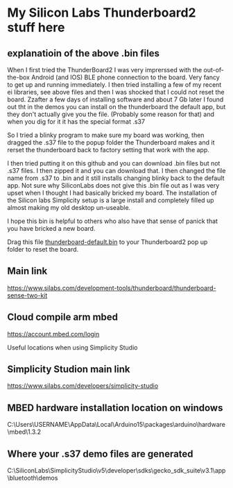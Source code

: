 # My Silicon Labs Thunderboard2 stuff here

## explanatioin of the above .bin files

When I first tried the ThunderBoard2 I was very imprerssed with the out-of-the-box Android (and IOS) BLE phone connection to the board. Very fancy to get up and running immediately. I then tried installing a few of my recent ei libraries, see above files and then I was shocked that I could not reset the board. Zzafter a few days of installing software and about 7 Gb later I found out tht in the demos you can install on the thunderboard the default app, but they don't actually give you the file. (Probably some reason for that) and when you dig for it it has the special format .s37

So I tried a blinky program to make sure my board was working, then dragged the .s37 file to the popup folder the Thunderboard makes and it rerset the thunderboard back to factory setting that work with the app.

I then tried putting it on this github and you can download .bin files but not .s37 files. I then zipped it and you can download that. I then changed the file name from .s37 to .bin and it still installs changing blinky back to the default app. Not sure why SiliconLabs does not give this .bin file out as I was very upset when I thought I had basically bricked my board. The installation of the Silicon labs Simplicity setup is a large install and completely filled up almost making my old desktop un-useable. 

I hope this bin is helpful to others who also have that sense of panick that you have bricked a new board.

Drag this file [thunderboard-default.bin](thunderboard-default.bin) to your Thunderboard2 pop up folder to reset the board.




## Main link

https://www.silabs.com/development-tools/thunderboard/thunderboard-sense-two-kit

## Cloud compile  arm mbed

https://account.mbed.com/login



Useful locations when using Simplicity Studio

## Simplicity Studion main link
https://www.silabs.com/developers/simplicity-studio


## MBED hardware  installation location on windows 
C:\Users\USERNAME\AppData\Local\Arduino15\packages\arduino\hardware\mbed\1.3.2





## Where your .s37 demo files are generated
C:\SiliconLabs\SimplicityStudio\v5\developer\sdks\gecko_sdk_suite\v3.1\app\bluetooth\demos
